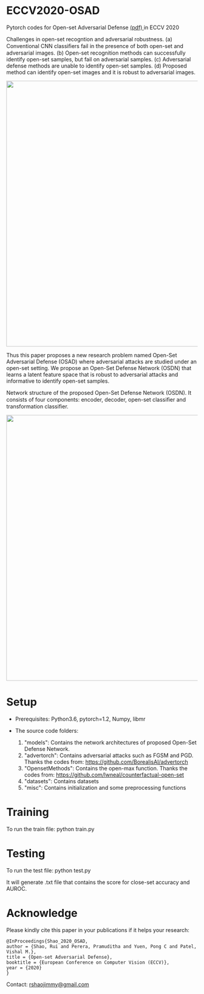 # ECCV2020-OSAD

Pytorch codes for Open-set Adversarial Defense <a href=https://www.ecva.net/papers/eccv_2020/papers_ECCV/papers/123620664.pdf> (pdf) </a> in ECCV 2020 

Challenges in open-set recogntion and adversarial robustness. (a) Conventional CNN classiﬁers fail in the presence of both open-set and adversarial images. (b) Open-set recognition methods can successfully identify open-set samples, but fail on adversarial samples. (c) Adversarial defense methods are unable to identify open-set samples. (d) Proposed method can identify open-set images and it is robust to adversarial images.

<img src="./models/motivation.png" width="700">

Thus this paper proposes a new research problem named Open-Set Adversarial Defense (OSAD) where adversarial attacks are studied under an open-set setting. We propose an Open-Set Defense Network (OSDN) that learns a latent feature space that is robust to adversarial attacks and informative to identify open-set samples.

Network structure of the proposed Open-Set Defense Network (OSDN). It consists of four components: encoder, decoder, open-set classiﬁer and transformation classifier.

<img src="./models/framework.png" width="700">

# Setup

* Prerequisites: Python3.6, pytorch=1.2, Numpy, libmr

* The source code folders:

  1. "models": Contains the network architectures of proposed Open-Set Defense Network. 
  2. "advertorch": Contains adversarial attacks such as FGSM and PGD. Thanks the codes from: https://github.com/BorealisAI/advertorch
  3. "OpensetMethods": Contains the open-max function. Thanks the codes from: https://github.com/lwneal/counterfactual-open-set
  4. "datasets": Contains datasets
  5. "misc": Contains initialization and some preprocessing functions
  
# Training

To run the train file: python train.py

# Testing

To run the test file: python test.py

It will generate .txt file that contains the score for close-set accuracy and AUROC.

# Acknowledge
Please kindly cite this paper in your publications if it helps your research:
```
@InProceedings{Shao_2020_OSAD,
author = {Shao, Rui and Perera, Pramuditha and Yuen, Pong C and Patel, Vishal M.},
title = {Open-set Adversarial Defense},
booktitle = {European Conference on Computer Vision (ECCV)},
year = {2020}
}
```

Contact: rshaojimmy@gmail.com
